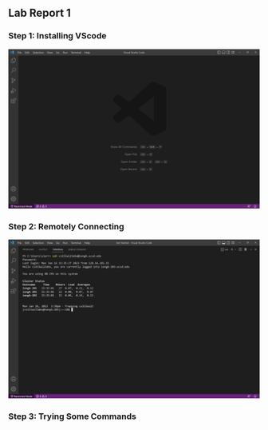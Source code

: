 ## Lab Report 1
### Step 1: Installing VScode
![Image](lab-report-1-image-1.png)
### Step 2: Remotely Connecting
![Image](lab-report-1-image-2.png)
### Step 3: Trying Some Commands
